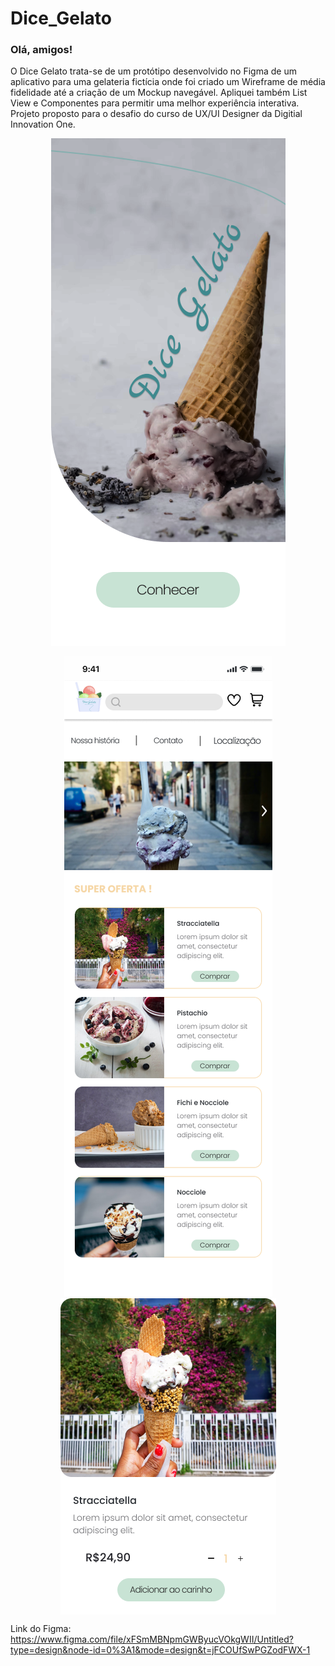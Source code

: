 # Dice_Gelato

<h3>Olá, amigos!</h3>
O Dice Gelato trata-se de um protótipo desenvolvido no Figma de um aplicativo para uma gelateria fictícia onde foi criado um Wireframe de média fidelidade até a criação de um Mockup navegável.  Apliquei também List View e Componentes para permitir uma melhor experiência interativa. Projeto proposto para o desafio do curso de UX/UI Designer da Digitial Innovation One.

<p align="center">
  <img src="/Dice_Gelato/Tela inicial.png">
</p>  
<p align="center">
  <img src="/Dice_Gelato/Tela de navegação.png" hspace="10" >
  <img align="top" src="/Dice_Gelato/selection.png" hspace="10" >
</p>

Link do Figma: https://www.figma.com/file/xFSmMBNpmGWByucVOkgWII/Untitled?type=design&node-id=0%3A1&mode=design&t=jFCOUfSwPGZodFWX-1

